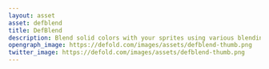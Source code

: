 ```yaml
---
layout: asset
asset: defblend
title: DefBlend
description: Blend solid colors with your sprites using various blending modes.
opengraph_image: https://defold.com/images/assets/defblend-thumb.png
twitter_image: https://defold.com/images/assets/defblend-thumb.png
---
```

